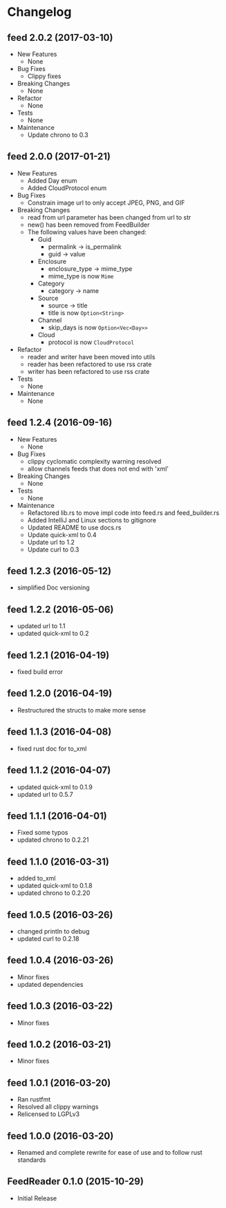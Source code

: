 # Changelog

## feed 2.0.2 (2017-03-10)
+ New Features
    + None
+ Bug Fixes
    + Clippy fixes
+ Breaking Changes
    + None
+ Refactor
    + None
+ Tests
    + None
+ Maintenance
    + Update chrono to 0.3  

## feed 2.0.0 (2017-01-21)
+ New Features
    + Added Day enum
    + Added CloudProtocol enum
+ Bug Fixes
    + Constrain image url to only accept JPEG, PNG, and GIF
+ Breaking Changes
    + read from url parameter has been changed from url to str
    + new() has been removed from FeedBuilder
    + The following values have been changed:
    	+ Guid
    	    + permalink -> is_permalink
    	    + guid -> value
        + Enclosure
            + enclosure_type -> mime_type
            + mime_type is now `Mime`
        + Category
            + category -> name
    	+ Source
    	    + source -> title
    	    + title is now `Option<String>`
        + Channel
            + skip_days is now `Option<Vec<Day>>`
        + Cloud
            + protocol is now `CloudProtocol`
+ Refactor
    + reader and writer have been moved into utils
    + reader has been refactored to use rss crate
    + writer has been refactored to use rss crate
+ Tests
    + None
+ Maintenance
    + None

## feed 1.2.4 (2016-09-16)
+ New Features
    + None
+ Bug Fixes
    + clippy cyclomatic complexity warning resolved
    + allow channels feeds that does not end with 'xml'
+ Breaking Changes
    + None
+ Tests
    + None
+ Maintenance
    + Refactored lib.rs to move impl code into feed.rs and feed_builder.rs
    + Added IntelliJ and Linux sections to gitignore
    + Updated README to use docs.rs
    + Update quick-xml to 0.4
    + Update url to 1.2
    + Update curl to 0.3

## feed 1.2.3 (2016-05-12)
+ simplified Doc versioning

## feed 1.2.2 (2016-05-06)
+ updated url to 1.1
+ updated quick-xml to 0.2

## feed 1.2.1 (2016-04-19)
+ fixed build error

## feed 1.2.0 (2016-04-19)
+ Restructured the structs to make more sense

## feed 1.1.3 (2016-04-08)
+ fixed rust doc for to_xml

## feed 1.1.2 (2016-04-07)
+ updated quick-xml to 0.1.9
+ updated url to 0.5.7

## feed 1.1.1 (2016-04-01)
+ Fixed some typos
+ updated chrono to 0.2.21

## feed 1.1.0 (2016-03-31)
+ added to_xml
+ updated quick-xml to 0.1.8
+ updated chrono to 0.2.20

## feed 1.0.5 (2016-03-26)
+ changed println to debug
+ updated curl to 0.2.18

## feed 1.0.4 (2016-03-26)
+ Minor fixes
+ updated dependencies

## feed 1.0.3 (2016-03-22)
+ Minor fixes

## feed 1.0.2 (2016-03-21)
+ Minor fixes

## feed 1.0.1 (2016-03-20)
+ Ran rustfmt
+ Resolved all clippy warnings
+ Relicensed to LGPLv3

## feed 1.0.0 (2016-03-20)
+ Renamed and complete rewrite for ease of use and to follow rust standards

## FeedReader 0.1.0 (2015-10-29)
+ Initial Release
